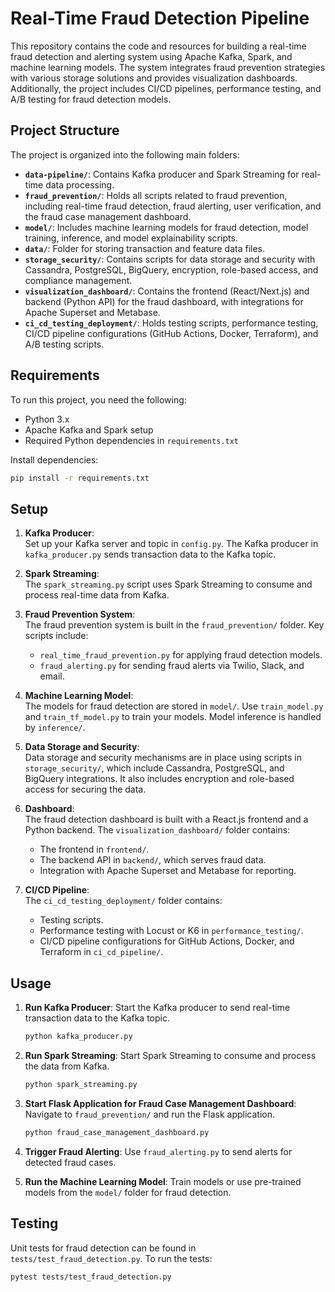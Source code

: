 

# Real-Time Fraud Detection Pipeline

This repository contains the code and resources for building a real-time fraud detection and alerting system using Apache Kafka, Spark, and machine learning models. The system integrates fraud prevention strategies with various storage solutions and provides visualization dashboards. Additionally, the project includes CI/CD pipelines, performance testing, and A/B testing for fraud detection models.

## Project Structure

The project is organized into the following main folders:

- **`data-pipeline/`**: Contains Kafka producer and Spark Streaming for real-time data processing.
- **`fraud_prevention/`**: Holds all scripts related to fraud prevention, including real-time fraud detection, fraud alerting, user verification, and the fraud case management dashboard.
- **`model/`**: Includes machine learning models for fraud detection, model training, inference, and model explainability scripts.
- **`data/`**: Folder for storing transaction and feature data files.
- **`storage_security/`**: Contains scripts for data storage and security with Cassandra, PostgreSQL, BigQuery, encryption, role-based access, and compliance management.
- **`visualization_dashboard/`**: Contains the frontend (React/Next.js) and backend (Python API) for the fraud dashboard, with integrations for Apache Superset and Metabase.
- **`ci_cd_testing_deployment/`**: Holds testing scripts, performance testing, CI/CD pipeline configurations (GitHub Actions, Docker, Terraform), and A/B testing scripts.

## Requirements

To run this project, you need the following:

- Python 3.x
- Apache Kafka and Spark setup
- Required Python dependencies in `requirements.txt`

Install dependencies:

```bash
pip install -r requirements.txt
```

## Setup

1. **Kafka Producer**:  
   Set up your Kafka server and topic in `config.py`. The Kafka producer in `kafka_producer.py` sends transaction data to the Kafka topic.

2. **Spark Streaming**:  
   The `spark_streaming.py` script uses Spark Streaming to consume and process real-time data from Kafka.

3. **Fraud Prevention System**:  
   The fraud prevention system is built in the `fraud_prevention/` folder. Key scripts include:
   - `real_time_fraud_prevention.py` for applying fraud detection models.
   - `fraud_alerting.py` for sending fraud alerts via Twilio, Slack, and email.

4. **Machine Learning Model**:  
   The models for fraud detection are stored in `model/`. Use `train_model.py` and `train_tf_model.py` to train your models. Model inference is handled by `inference/`.

5. **Data Storage and Security**:  
   Data storage and security mechanisms are in place using scripts in `storage_security/`, which include Cassandra, PostgreSQL, and BigQuery integrations. It also includes encryption and role-based access for securing the data.

6. **Dashboard**:  
   The fraud detection dashboard is built with a React.js frontend and a Python backend. The `visualization_dashboard/` folder contains:
   - The frontend in `frontend/`.
   - The backend API in `backend/`, which serves fraud data.
   - Integration with Apache Superset and Metabase for reporting.

7. **CI/CD Pipeline**:  
   The `ci_cd_testing_deployment/` folder contains:
   - Testing scripts.
   - Performance testing with Locust or K6 in `performance_testing/`.
   - CI/CD pipeline configurations for GitHub Actions, Docker, and Terraform in `ci_cd_pipeline/`.

## Usage

1. **Run Kafka Producer**:
   Start the Kafka producer to send real-time transaction data to the Kafka topic.
   ```bash
   python kafka_producer.py
   ```

2. **Run Spark Streaming**:
   Start Spark Streaming to consume and process the data from Kafka.
   ```bash
   python spark_streaming.py
   ```

3. **Start Flask Application for Fraud Case Management Dashboard**:
   Navigate to `fraud_prevention/` and run the Flask application.
   ```bash
   python fraud_case_management_dashboard.py
   ```

4. **Trigger Fraud Alerting**:
   Use `fraud_alerting.py` to send alerts for detected fraud cases.

5. **Run the Machine Learning Model**:
   Train models or use pre-trained models from the `model/` folder for fraud detection.

## Testing

Unit tests for fraud detection can be found in `tests/test_fraud_detection.py`. To run the tests:

```bash
pytest tests/test_fraud_detection.py
```

